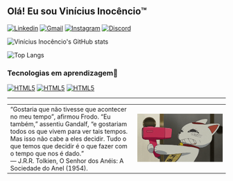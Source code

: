 ## Olá! Eu sou Vinícius Inocêncio™️

[![Linkedin](https://img.shields.io/badge/LinkedIn-0077B5?style=for-the-badge&logo=linkedin&logoColor=white)](https://www.linkedin.com/in/vinicius-inoc%C3%AAncio-6a34a8302/)
[![Gmail](https://img.shields.io/badge/Gmail-D14836?style=for-the-badge&logo=gmail&logoColor=white)](mailto:vinicius1silva61@gmail.com?subject=Olá&body=Gostaria%20de%20falar%20com%20você.)
[![Instagram](https://img.shields.io/badge/Instagram-E4405F?style=for-the-badge&logo=instagram&logoColor=white)](https://www.instagram.com/vini.inocencio/)
[![Discord](https://img.shields.io/badge/Discord-7289DA?style=for-the-badge&logo=discord&logoColor=white)](https://discord.gg/3ZvarxDnsb)

![Vinícius Inocêncio's GitHub stats](https://github-readme-stats.vercel.app/api?username=inocenciooo&show_icons=true&theme=radical)

![Top Langs](https://github-readme-stats.vercel.app/api/top-langs/?username=inocenciooo&layout=compact)



### Tecnologias em aprendizagem🔰
[![HTML5](https://img.shields.io/badge/HTML5-E34F26?style=for-the-badge&logo=html5&logoColor=white
)](#)
[![HTML5](https://img.shields.io/badge/CSS3-1572B6?style=for-the-badge&logo=css3&logoColor=white
)](#)
[![HTML5](https://img.shields.io/badge/JavaScript-F7DF1E?style=for-the-badge&logo=javascript&logoColor=black)](#)

---

<table>
  <tr>
    <td style="vertical-align: middle;">
      “Gostaria que não tivesse que acontecer no meu tempo”, afirmou Frodo. “Eu também,” assentiu Gandalf, “e gostariam todos os que vivem para ver tais tempos. Mas isso não cabe a eles decidir. Tudo o que temos que decidir é o que fazer com o tempo que nos é dado.”<br>
      — J.R.R. Tolkien, O Senhor dos Anéis: A Sociedade do Anel (1954).
    </td>
    <td style="vertical-align: middle;">
      <img src="/turbo-granny-dandadan.gif" style="width: 100rem; height: auto;" alt="turboGranny" />
    </td>
  </tr>
</table>

